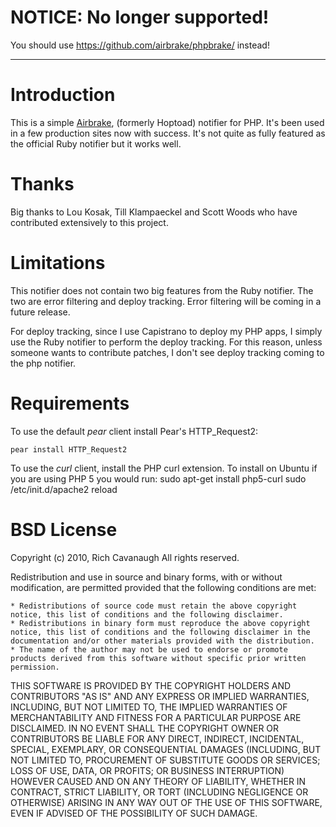 # NOTICE: No longer supported!  
You should use https://github.com/airbrake/phpbrake/ instead!


---------------------------------------------------------------

# Introduction

This is a simple [Airbrake](http://airbrakeapp.com), (formerly Hoptoad) notifier for PHP. It's been used in a few production sites now with success. It's not quite as fully featured as the official Ruby notifier but it works well.

# Thanks

Big thanks to Lou Kosak, Till Klampaeckel and Scott Woods who have contributed extensively to this project.

# Limitations

This notifier does not contain two big features from the Ruby notifier. The two are error filtering and deploy tracking. Error filtering will be coming in a future release.

For deploy tracking, since I use Capistrano to deploy my PHP apps, I simply use the Ruby notifier to perform the deploy tracking. For this reason, unless someone wants to contribute patches, I don't see deploy tracking coming to the php notifier.

# Requirements

To use the default _pear_ client install Pear's HTTP_Request2:

    pear install HTTP_Request2

To use the _curl_ client, install the PHP curl extension. To install on Ubuntu if you are using PHP 5 you would run:
		sudo apt-get install php5-curl
		sudo /etc/init.d/apache2 reload

# BSD License

Copyright (c) 2010, Rich Cavanaugh
All rights reserved.

Redistribution and use in source and binary forms, with or without modification, are permitted provided that the following conditions are met:

    * Redistributions of source code must retain the above copyright notice, this list of conditions and the following disclaimer.
    * Redistributions in binary form must reproduce the above copyright notice, this list of conditions and the following disclaimer in the documentation and/or other materials provided with the distribution.
    * The name of the author may not be used to endorse or promote products derived from this software without specific prior written permission.

THIS SOFTWARE IS PROVIDED BY THE COPYRIGHT HOLDERS AND CONTRIBUTORS "AS IS" AND ANY EXPRESS OR IMPLIED WARRANTIES, INCLUDING, BUT NOT LIMITED TO, THE IMPLIED WARRANTIES OF MERCHANTABILITY AND FITNESS FOR A PARTICULAR PURPOSE ARE DISCLAIMED. IN NO EVENT SHALL THE COPYRIGHT OWNER OR CONTRIBUTORS BE LIABLE FOR ANY DIRECT, INDIRECT, INCIDENTAL, SPECIAL, EXEMPLARY, OR CONSEQUENTIAL DAMAGES (INCLUDING, BUT NOT LIMITED TO, PROCUREMENT OF SUBSTITUTE GOODS OR SERVICES; LOSS OF USE, DATA, OR PROFITS; OR BUSINESS INTERRUPTION) HOWEVER CAUSED AND ON ANY THEORY OF LIABILITY, WHETHER IN CONTRACT, STRICT LIABILITY, OR TORT (INCLUDING NEGLIGENCE OR OTHERWISE) ARISING IN ANY WAY OUT OF THE USE OF THIS SOFTWARE, EVEN IF ADVISED OF THE POSSIBILITY OF SUCH DAMAGE.
